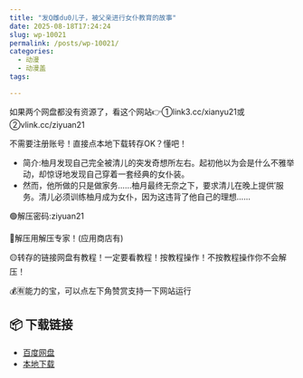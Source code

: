 ```yaml
---
title: "发Q雌du0儿子，被父亲进行女仆教育的故事"
date: 2025-08-18T17:24:24
slug: wp-10021
permalink: /posts/wp-10021/
categories:
  - 动漫
  - 动漫盖
tags:

---
```


如果两个网盘都没有资源了，看这个网站👉①link3.cc/xianyu21或②vlink.cc/ziyuan21

不需要注册账号！直接点本地下载转存OK？懂吧！

*   简介:柚月发现自己完全被清儿的突发奇想所左右。起初他以为会是什么不雅举动，却惊讶地发现自己穿着一套经典的女仆装。
*   然而，他所做的只是做家务……柚月最终无奈之下，要求清儿在晚上提供′服务。清儿必须训练柚月成为女仆，因为这违背了他自己的理想……

🟢解压密码:ziyuan21

🔵解压用解压专家！(应用商店有)

🟡转存的链接网盘有教程！一定要看教程！按教程操作！不按教程操作你不会解压！

💰🈶能力的宝，可以点左下角赞赏支持一下网站运行

## 📦 下载链接
- [百度网盘](https://blziyuan21.com/pay-download/10021?key=40bd78436d&down_id=0)
- [本地下载](https://blziyuan21.com/pay-download/10021?key=40bd78436d&down_id=1)

